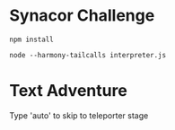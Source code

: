 # Synacor Challenge

    npm install

    node --harmony-tailcalls interpreter.js

# Text Adventure

Type 'auto' to skip to teleporter stage